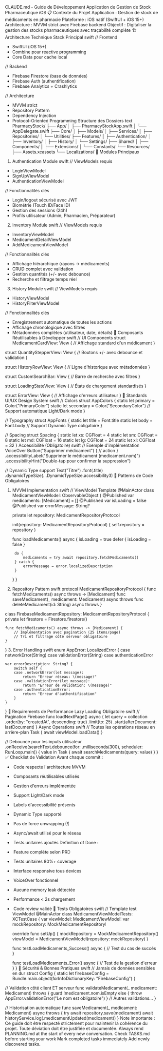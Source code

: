 CLAUDE.md - Guide de Développement
Application de Gestion de Stock Pharmaceutique iOS
📋 Contexte du Projet
Application : Gestion de stock de médicaments en pharmacie Plateforme : iOS natif (SwiftUI + iOS 15+) Architecture : MVVM strict avec Firebase backend Objectif : Digitaliser la gestion des stocks pharmaceutiques avec traçabilité complète
🏗️ Architecture Technique
Stack Principal
swift
// Frontend
- SwiftUI (iOS 15+)
- Combine pour reactive programming
- Core Data pour cache local

// Backend  
- Firebase Firestore (base de données)
- Firebase Auth (authentification)
- Firebase Analytics + Crashlytics

// Architecture
- MVVM strict
- Repository Pattern
- Dependency Injection
- Protocol-Oriented Programming
Structure des Dossiers
text
PharmacyStock/
├── App/
│   ├── PharmacyStockApp.swift
│   └── AppDelegate.swift
├── Core/
│   ├── Models/
│   ├── Services/
│   ├── Repositories/
│   └── Utilities/
├── Features/
│   ├── Authentication/
│   ├── Inventory/
│   ├── History/
│   └── Settings/
├── Shared/
│   ├── Components/
│   ├── Extensions/
│   └── Constants/
└── Resources/
    ├── Assets.xcassets
    └── Localizations/
🎯 Modules Principaux
1. Authentication Module
swift
// ViewModels requis
- LoginViewModel
- SignUpViewModel
- AuthenticationViewModel

// Fonctionnalités clés
- Login/logout sécurisé avec JWT
- Biométrie (Touch ID/Face ID)
- Gestion des sessions (24h)
- Profils utilisateur (Admin, Pharmacien, Préparateur)
2. Inventory Module
swift
// ViewModels requis
- InventoryViewModel
- MedicamentDetailViewModel
- AddMedicamentViewModel

// Fonctionnalités clés
- Affichage hiérarchique (rayons → médicaments)
- CRUD complet avec validation
- Gestion quantités (+/- avec debounce)
- Recherche et filtrage temps réel
3. History Module
swift
// ViewModels requis
- HistoryViewModel
- HistoryFilterViewModel

// Fonctionnalités clés
- Enregistrement automatique de toutes les actions
- Affichage chronologique avec filtres
- Métadonnées complètes (utilisateur, date, détails)
🧩 Composants Réutilisables à Développer
swift
// UI Components
struct MedicamentCardView: View {
    // Affichage standard d'un médicament
}

struct QuantityStepperView: View {
    // Boutons +/- avec debounce et validation
}

struct HistoryRowView: View {
    // Ligne d'historique avec métadonnées
}

struct CustomSearchBar: View {
    // Barre de recherche avec filtres
}

struct LoadingStateView: View {
    // États de chargement standardisés
}

struct ErrorView: View {
    // Affichage d'erreurs utilisateur
}
📱 Standards UI/UX
Design System
swift
// Colors
struct AppColors {
    static let primary = Color("PrimaryColor")
    static let secondary = Color("SecondaryColor")
    // Support automatique Light/Dark mode
}

// Typography
struct AppFonts {
    static let title = Font.title
    static let body = Font.body
    // Support Dynamic Type obligatoire
}

// Spacing
struct Spacing {
    static let xs: CGFloat = 4
    static let sm: CGFloat = 8
    static let md: CGFloat = 16
    static let lg: CGFloat = 24
    static let xl: CGFloat = 32
}
Accessibilité (Obligatoire)
swift
// Exemple d'implémentation VoiceOver
Button("Supprimer médicament") {
    // action
}
.accessibilityLabel("Supprimer le médicament \(medicament.nom)")
.accessibilityHint("Double-tap pour confirmer la suppression")

// Dynamic Type support
Text("Titre")
    .font(.title)
    .dynamicTypeSize(...DynamicTypeSize.accessibility3)
🔧 Patterns de Code Obligatoires
1. MVVM Implementation
swift
// ViewModel Template
@MainActor
class MedicamentViewModel: ObservableObject {
    @Published var medicaments: [Medicament] = []
    @Published var isLoading = false
    @Published var errorMessage: String?
    
    private let repository: MedicamentRepositoryProtocol
    
    init(repository: MedicamentRepositoryProtocol) {
        self.repository = repository
    }
    
    func loadMedicaments() async {
        isLoading = true
        defer { isLoading = false }
        
        do {
            medicaments = try await repository.fetchMedicaments()
        } catch {
            errorMessage = error.localizedDescription
        }
    }
}
2. Repository Pattern
swift
protocol MedicamentRepositoryProtocol {
    func fetchMedicaments() async throws -> [Medicament]
    func saveMedicament(_ medicament: Medicament) async throws
    func deleteMedicament(id: String) async throws
}

class FirebaseMedicamentRepository: MedicamentRepositoryProtocol {
    private let firestore = Firestore.firestore()
    
    func fetchMedicaments() async throws -> [Medicament] {
        // Implémentation avec pagination (25 items/page)
        // Tri et filtrage côté serveur obligatoire
    }
}
3. Error Handling
swift
enum AppError: LocalizedError {
    case networkError(String)
    case validationError(String)
    case authenticationError
    
    var errorDescription: String? {
        switch self {
        case .networkError(let message):
            return "Erreur réseau: \(message)"
        case .validationError(let message):
            return "Erreur de validation: \(message)"
        case .authenticationError:
            return "Erreur d'authentification"
        }
    }
}
🚀 Requirements de Performance
Lazy Loading Obligatoire
swift
// Pagination Firebase
func loadNextPage() async {
    let query = collection
        .order(by: "createdAt", descending: true)
        .limit(to: 25)
        .start(afterDocument: lastDocument)
}
Async Operations
swift
// Toutes les opérations réseau en arrière-plan
Task {
    await viewModel.loadData()
}

// Debounce pour les inputs utilisateur
.onReceive(searchText.debounce(for: .milliseconds(300), scheduler: RunLoop.main)) { value in
    Task {
        await searchMedicaments(query: value)
    }
}
✅ Checklist de Validation
Avant chaque commit :
*  Code respecte l'architecture MVVM
*  Composants réutilisables utilisés
*  Gestion d'erreurs implémentée
*  Support Light/Dark mode
*  Labels d'accessibilité présents
*  Dynamic Type supporté
*  Pas de force unwrapping (!)
*  Async/await utilisé pour le réseau
*  Tests unitaires ajoutés
Definition of Done :
*  Feature complète selon PRD
*  Tests unitaires 80%+ coverage
*  Interface responsive tous devices
*  VoiceOver fonctionnel
*  Aucune memory leak détectée
*  Performance < 2s chargement
*  Code review validé
🧪 Tests Obligatoires
swift
// Template test ViewModel
@MainActor
class MedicamentViewModelTests: XCTestCase {
    var viewModel: MedicamentViewModel!
    var mockRepository: MockMedicamentRepository!
    
    override func setUp() {
        mockRepository = MockMedicamentRepository()
        viewModel = MedicamentViewModel(repository: mockRepository)
    }
    
    func testLoadMedicaments_Success() async {
        // Test du cas de succès
    }
    
    func testLoadMedicaments_Error() async {
        // Test de la gestion d'erreur
    }
}
🔐 Sécurité & Bonnes Pratiques
swift
// Jamais de données sensibles en dur
struct Config {
    static let firebaseConfig = Bundle.main.object(forInfoDictionaryKey: "FirebaseConfig")
}

// Validation côté client ET serveur
func validateMedicament(_ medicament: Medicament) throws {
    guard !medicament.nom.isEmpty else {
        throw AppError.validationError("Le nom est obligatoire")
    }
    // Autres validations...
}

// Historisation automatique
func saveMedicament(_ medicament: Medicament) async throws {
    try await repository.save(medicament)
    await historyService.log(.medicamentUpdated(medicament))
}
Note importante : Ce guide doit être respecté strictement pour maintenir la cohérence du projet. Toute déviation doit être justifiée et documentée.
Always rend PLANNING.md at the start of every new conversation. Check TASKS.md before starting your work
Mark completed tasks immediately 
Add newly discovered tasks.
